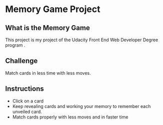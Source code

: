 # Memory Game Project

## What is the Memory Game
This project is my project of the Udacity Front End Web Developer Degree program .

## Challenge
Match cards in less time with less moves.

## Instructions
* Click on a card
* Keep revealing cards and working your memory to remember each unveiled card.
* Match cards properly with less moves and in faster time

